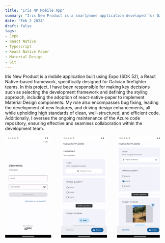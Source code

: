 ```yaml
---
title: "Iris NP Mobile App"
summary: "Iris New Product is a smartphone application developed for Galician Fire Fighters, designed to report incidents."
date: "Feb 2 2024"
draft: false
tags:
- Expo
- React Native
- Typescript
- React Native Paper
- Material Design
- Git
---
```


Iris New Product is a mobile application built using Expo (SDK 52), a React Native-based framework, specifically designed for Galician firefighter teams. In this project, I have been responsible for making key decisions such as selecting the development framework and defining the styling approach, including the adoption of react-native-paper to implement Material Design components. My role also encompasses bug fixing, leading the development of new features, and driving design enhancements, all while upholding high standards of clean, well-structured, and efficient code. Additionally, I oversee the ongoing maintenance of the Azure code repository, ensuring effective and seamless collaboration within the development team.

<div style="display: flex; gap: 32px; justify-content: center">
    <div style="display: flex; overflow-x: auto; width: 524px; gap: 32px;">
        <img src="/src/content/projects/project-2/np-login.png" alt="NP 1" width="150"/>
        <img src="/src/content/projects/project-2/np-form1.png" alt="NP 2" width="150"/>
        <img src="/src/content/projects/project-2/np-form2.png" alt="NP 3" width="150"/>
        <img src="/src/content/projects/project-2/np-form3.png" alt="NP 4" width="150"/>
        <img src="/src/content/projects/project-2/np-form5.png" alt="NP 5" width="150"/>
    </div>
</div>